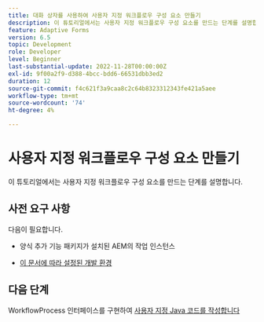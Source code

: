 ```yaml
---
title: 대화 상자를 사용하여 사용자 지정 워크플로우 구성 요소 만들기
description: 이 튜토리얼에서는 사용자 지정 워크플로우 구성 요소를 만드는 단계를 설명합니다.
feature: Adaptive Forms
version: 6.5
topic: Development
role: Developer
level: Beginner
last-substantial-update: 2022-11-28T00:00:00Z
exl-id: 9f00a2f9-d388-4bcc-bdd6-66531dbb3ed2
duration: 12
source-git-commit: f4c621f3a9caa8c2c64b8323312343fe421a5aee
workflow-type: tm+mt
source-wordcount: '74'
ht-degree: 4%

---
```


# 사용자 지정 워크플로우 구성 요소 만들기

이 튜토리얼에서는 사용자 지정 워크플로우 구성 요소를 만드는 단계를 설명합니다.

## 사전 요구 사항

다음이 필요합니다.

* 양식 추가 기능 패키지가 설치된 AEM의 작업 인스턴스

* [이 문서에 따라 설정된 개발 환경](https://experienceleague.adobe.com/docs/experience-manager-learn/forms/creating-your-first-osgi-bundle/create-your-first-osgi-bundle.html)

## 다음 단계

WorkflowProcess 인터페이스를 구현하여 [사용자 지정 Java 코드를 작성합니다](./custom-process-step-aem-workflow.md)

